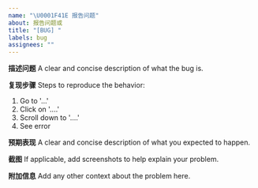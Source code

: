 ```yaml
---
name: "\U0001F41E 报告问题"
about: 报告问题或
title: "[BUG] "
labels: bug
assignees: ""
---
```


**描述问题**
A clear and concise description of what the bug is.

**复现步骤**
Steps to reproduce the behavior:

1. Go to '...'
2. Click on '....'
3. Scroll down to '....'
4. See error

**预期表现**
A clear and concise description of what you expected to happen.

**截图**
If applicable, add screenshots to help explain your problem.

**附加信息**
Add any other context about the problem here.
